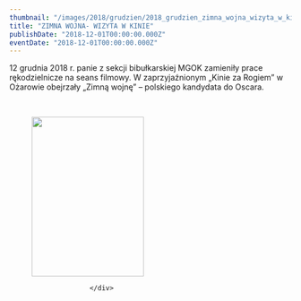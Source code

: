 ```yaml
---
thumbnail: "/images/2018/grudzien/2018_grudzien_zimna_wojna_wizyta_w_kinie_2018_12_zimna_wojna_wizyta_w_kinie_ZIMNA-WOJNA.jpg"
title: "ZIMNA WOJNA- WIZYTA W KINIE"
publishDate: "2018-12-01T00:00:00.000Z"
eventDate: "2018-12-01T00:00:00.000Z"
---
```


<div class="entry-content">
							
							
<p>12 grudnia 2018 r. panie z sekcji bibułkarskiej MGOK zamieniły prace rękodzielnicze na seans filmowy. W zaprzyjaźnionym „Kinie za Rogiem” w Ożarowie obejrzały „Zimną wojnę” – polskiego kandydata do Oscara.</p>



<p><br></p>



<div class="wp-block-image"><figure class="aligncenter"><img fetchpriority="high" decoding="async" width="200" height="285" src="/images/2018/grudzien/2018_grudzien_zimna_wojna_wizyta_w_kinie_2018_12_zimna_wojna_wizyta_w_kinie_ZIMNA-WOJNA.jpg" alt="" class="wp-image-6275"></figure></div>
						
						</div>
